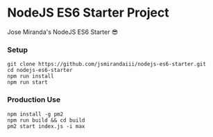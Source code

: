 # NodeJS ES6 Starter Project

Jose Miranda's NodeJS ES6 Starter 😎

### Setup

```
git clone https://github.com/jsmirandaiii/nodejs-es6-starter.git
cd nodejs-es6-starter
npm run install
npm run start
```

### Production Use

```
npm install -g pm2
npm run build && cd build
pm2 start index.js -i max
```
